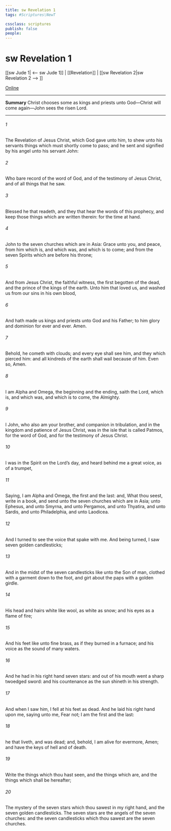 ```yaml
---
title: sw Revelation 1
tags: #Scriptures\NewT

cssclass: scriptures
publish: false
people:
---
```


# sw Revelation 1
[[sw Jude 1| <-- sw Jude 1]] | [[Revelation]] | [[sw Revelation 2|sw Revelation 2 --> ]]

[Online](https://churchofjesuschrist.org/study/scriptures/nt/rev/1?lang=eng)

---
__Summary__
Christ chooses some as kings and priests unto God—Christ will come again—John sees the risen Lord.

---
###### 1 
The Revelation of Jesus Christ, which God gave unto him, to shew unto his servants things which must shortly come to pass; and he sent and signified  by his angel unto his servant John:

###### 2 
Who bare record of the word of God, and of the testimony of Jesus Christ, and of all things that he saw.

###### 3 
Blessed  he that readeth, and they that hear the words of this prophecy, and keep those things which are written therein: for the time  at hand.

###### 4 
John to the seven churches which are in Asia: Grace  unto you, and peace, from him which is, and which was, and which is to come; and from the seven Spirits which are before his throne;

###### 5 
And from Jesus Christ,  the faithful witness,  the first begotten of the dead, and the prince of the kings of the earth. Unto him that loved us, and washed us from our sins in his own blood,

###### 6 
And hath made us kings and priests unto God and his Father; to him  glory and dominion for ever and ever. Amen.

###### 7 
Behold, he cometh with clouds; and every eye shall see him, and they  which pierced him: and all kindreds of the earth shall wail because of him. Even so, Amen.

###### 8 
I am Alpha and Omega, the beginning and the ending, saith the Lord, which is, and which was, and which is to come, the Almighty.

###### 9 
I John, who also am your brother, and companion in tribulation, and in the kingdom and patience of Jesus Christ, was in the isle that is called Patmos, for the word of God, and for the testimony of Jesus Christ.

###### 10 
I was in the Spirit on the Lord’s day, and heard behind me a great voice, as of a trumpet,

###### 11 
Saying, I am Alpha and Omega, the first and the last: and, What thou seest, write in a book, and send  unto the seven churches which are in Asia; unto Ephesus, and unto Smyrna, and unto Pergamos, and unto Thyatira, and unto Sardis, and unto Philadelphia, and unto Laodicea.

###### 12 
And I turned to see the voice that spake with me. And being turned, I saw seven golden candlesticks;

###### 13 
And in the midst of the seven candlesticks  like unto the Son of man, clothed with a garment down to the foot, and girt about the paps with a golden girdle.

###### 14 
His head and  hairs  white like wool, as white as snow; and his eyes  as a flame of fire;

###### 15 
And his feet like unto fine brass, as if they burned in a furnace; and his voice as the sound of many waters.

###### 16 
And he had in his right hand seven stars: and out of his mouth went a sharp twoedged sword: and his countenance  as the sun shineth in his strength.

###### 17 
And when I saw him, I fell at his feet as dead. And he laid his right hand upon me, saying unto me, Fear not; I am the first and the last:

###### 18 
 he that liveth, and was dead; and, behold, I am alive for evermore, Amen; and have the keys of hell and of death.

###### 19 
Write the things which thou hast seen, and the things which are, and the things which shall be hereafter;

###### 20 
The mystery of the seven stars which thou sawest in my right hand, and the seven golden candlesticks. The seven stars are the angels of the seven churches: and the seven candlesticks which thou sawest are the seven churches.

